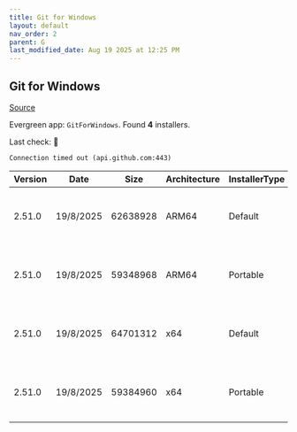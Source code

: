 ```yaml
---
title: Git for Windows
layout: default
nav_order: 2
parent: G
last_modified_date: Aug 19 2025 at 12:25 PM
---
```


## Git for Windows

[Source](https://gitforwindows.org/)

Evergreen app: `GitForWindows`. Found **4** installers.

Last check: 🔴
```
Connection timed out (api.github.com:443)
```

| Version | Date      | Size     | Architecture | InstallerType | Type | URI                                                                                                                                                                                                                        |
| ------- | --------- | -------- | ------------ | ------------- | ---- | -------------------------------------------------------------------------------------------------------------------------------------------------------------------------------------------------------------------------- |
| 2.51.0  | 19/8/2025 | 62638928 | ARM64        | Default       | exe  | [https://github.com/git-for-windows/git/releases/download/v2.51.0.windows.1/Git-2.51.0-arm64.exe](https://github.com/git-for-windows/git/releases/download/v2.51.0.windows.1/Git-2.51.0-arm64.exe)                         |
| 2.51.0  | 19/8/2025 | 59348968 | ARM64        | Portable      | exe  | [https://github.com/git-for-windows/git/releases/download/v2.51.0.windows.1/PortableGit-2.51.0-arm64.7z.exe](https://github.com/git-for-windows/git/releases/download/v2.51.0.windows.1/PortableGit-2.51.0-arm64.7z.exe)   |
| 2.51.0  | 19/8/2025 | 64701312 | x64          | Default       | exe  | [https://github.com/git-for-windows/git/releases/download/v2.51.0.windows.1/Git-2.51.0-64-bit.exe](https://github.com/git-for-windows/git/releases/download/v2.51.0.windows.1/Git-2.51.0-64-bit.exe)                       |
| 2.51.0  | 19/8/2025 | 59384960 | x64          | Portable      | exe  | [https://github.com/git-for-windows/git/releases/download/v2.51.0.windows.1/PortableGit-2.51.0-64-bit.7z.exe](https://github.com/git-for-windows/git/releases/download/v2.51.0.windows.1/PortableGit-2.51.0-64-bit.7z.exe) |
